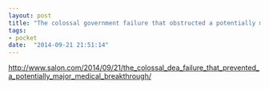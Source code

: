 ```yaml
---
layout: post
title: "The colossal government failure that obstructed a potentially major medical breakthrough - Salon.com"
tags:
- pocket
date:  "2014-09-21 21:51:14"
---
```


http://www.salon.com/2014/09/21/the_colossal_dea_failure_that_prevented_a_potentially_major_medical_breakthrough/

